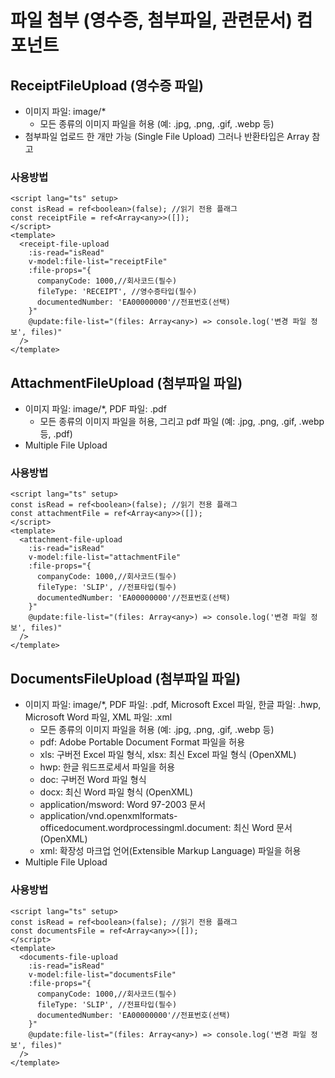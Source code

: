 # 파일 첨부 (영수증, 첨부파일, 관련문서) 컴포넌트

## ReceiptFileUpload (영수증 파일)
  - 이미지 파일: image/*
    - 모든 종류의 이미지 파일을 허용 (예: .jpg, .png, .gif, .webp 등)
  - 첨부파일 업로드 한 개만 가능 (Single File Upload) 그러나 반환타입은 Array 참고
### 사용방법
```vue
<script lang="ts" setup>
const isRead = ref<boolean>(false); //읽기 전용 플래그
const receiptFile = ref<Array<any>>([]); 
</script>
<template>
  <receipt-file-upload
    :is-read="isRead"
    v-model:file-list="receiptFile"
    :file-props="{
      companyCode: 1000,//회사코드(필수)
      fileType: 'RECEIPT', //영수증타입(필수)
      documentedNumber: 'EA00000000'//전표번호(선택)
    }"
    @update:file-list="(files: Array<any>) => console.log('변경 파일 정보', files)"
  />
</template>
```

## AttachmentFileUpload (첨부파일 파일)
  - 이미지 파일: image/*, PDF 파일: .pdf
    - 모든 종류의 이미지 파일을 허용, 그리고 pdf 파일 (예: .jpg, .png, .gif, .webp 등, .pdf)
  - Multiple File Upload
### 사용방법
```vue
<script lang="ts" setup>
const isRead = ref<boolean>(false); //읽기 전용 플래그
const attachmentFile = ref<Array<any>>([]); 
</script>
<template>
  <attachment-file-upload
    :is-read="isRead"
    v-model:file-list="attachmentFile"
    :file-props="{
      companyCode: 1000,//회사코드(필수)
      fileType: 'SLIP', //전표타입(필수)
      documentedNumber: 'EA00000000'//전표번호(선택)
    }"
    @update:file-list="(files: Array<any>) => console.log('변경 파일 정보', files)"
  />
</template>
```

## DocumentsFileUpload (첨부파일 파일)
  - 이미지 파일: image/*, PDF 파일: .pdf, Microsoft Excel 파일, 한글 파일: .hwp, Microsoft Word 파일, XML 파일: .xml
    - 모든 종류의 이미지 파일을 허용 (예: .jpg, .png, .gif, .webp 등)
    - pdf: Adobe Portable Document Format 파일을 허용
    - xls: 구버전 Excel 파일 형식, xlsx: 최신 Excel 파일 형식 (OpenXML)
    - hwp: 한글 워드프로세서 파일을 허용
    - doc: 구버전 Word 파일 형식
    - docx: 최신 Word 파일 형식 (OpenXML)
    - application/msword: Word 97-2003 문서
    - application/vnd.openxmlformats-officedocument.wordprocessingml.document: 최신 Word 문서 (OpenXML)
    - xml: 확장성 마크업 언어(Extensible Markup Language) 파일을 허용
  - Multiple File Upload
### 사용방법
```vue
<script lang="ts" setup>
const isRead = ref<boolean>(false); //읽기 전용 플래그
const documentsFile = ref<Array<any>>([]); 
</script>
<template>
  <documents-file-upload
    :is-read="isRead"
    v-model:file-list="documentsFile"
    :file-props="{
      companyCode: 1000,//회사코드(필수)
      fileType: 'SLIP', //전표타입(필수)
      documentedNumber: 'EA00000000'//전표번호(선택)
    }"
    @update:file-list="(files: Array<any>) => console.log('변경 파일 정보', files)"
  />
</template>
```